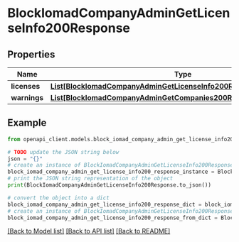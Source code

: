 # BlockIomadCompanyAdminGetLicenseInfo200Response


## Properties

Name | Type | Description | Notes
------------ | ------------- | ------------- | -------------
**licenses** | [**List[BlockIomadCompanyAdminGetLicenseInfo200ResponseLicensesInner]**](BlockIomadCompanyAdminGetLicenseInfo200ResponseLicensesInner.md) |  | 
**warnings** | [**List[BlockIomadCompanyAdminGetCompanies200ResponseWarningsInner]**](BlockIomadCompanyAdminGetCompanies200ResponseWarningsInner.md) |  | [optional] 

## Example

```python
from openapi_client.models.block_iomad_company_admin_get_license_info200_response import BlockIomadCompanyAdminGetLicenseInfo200Response

# TODO update the JSON string below
json = "{}"
# create an instance of BlockIomadCompanyAdminGetLicenseInfo200Response from a JSON string
block_iomad_company_admin_get_license_info200_response_instance = BlockIomadCompanyAdminGetLicenseInfo200Response.from_json(json)
# print the JSON string representation of the object
print(BlockIomadCompanyAdminGetLicenseInfo200Response.to_json())

# convert the object into a dict
block_iomad_company_admin_get_license_info200_response_dict = block_iomad_company_admin_get_license_info200_response_instance.to_dict()
# create an instance of BlockIomadCompanyAdminGetLicenseInfo200Response from a dict
block_iomad_company_admin_get_license_info200_response_from_dict = BlockIomadCompanyAdminGetLicenseInfo200Response.from_dict(block_iomad_company_admin_get_license_info200_response_dict)
```
[[Back to Model list]](../README.md#documentation-for-models) [[Back to API list]](../README.md#documentation-for-api-endpoints) [[Back to README]](../README.md)


